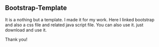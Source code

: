 ## Bootstrap-Template

It is a nothing but a template. I made it for my work. Here I linked bootstrap and also a css file and related java script file. You can also use it. just download and use it. 

Thank you!
